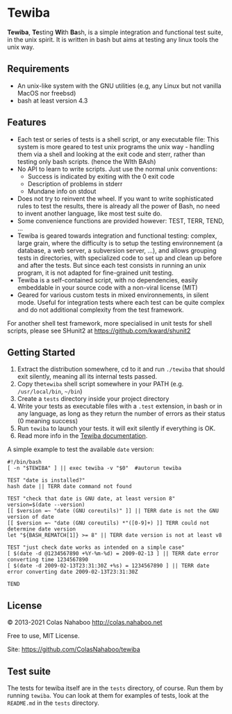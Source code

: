 # Tewiba
**Tewiba**, **Te**sting **Wi**th **Ba**sh,  is a simple integration and functional test suite, in the unix spirit. It is written in bash but aims at testing any linux tools the unix way.

## Requirements

- An unix-like system with the GNU utilities (e.g, any Linux but not vanilla MacOS nor freebsd)
- bash at least version 4.3

## Features

- Each test or series of tests is a shell script, or any executable file: This system is more geared to test unix programs the unix way - handling them via a shell and looking at the exit code and sterr, rather than testing only bash scripts. (hence the WIth BAsh)
- No API to learn to write scripts. Just use the normal unix conventions:
  - Success is indicated by exiting with the 0 exit code
  - Description of problems in stderr
  - Mundane info on stdout 
- Does not try to reinvent the wheel. If you want to write sophisticated rules to test the results, there is already all the power of Bash, no need to invent another language, like most test suite do.
- Some convenience functions are provided however: TEST, TERR, TEND, ...
- Tewiba is geared towards integration and functional testing: complex, large grain, where the difficulty is to setup the testing environnement (a database, a web server, a subversion server, ...), and allows grouping tests in directories, with specialized code to set up and clean up before and after the tests. But since each test consists in running an unix program, it is not adapted for fine-grained unit testing.
- Tewiba is a self-contained script, with no dependencies, easily embeddable in your source code with a non-viral license (MIT)
- Geared for various custom tests in mixed environnements, in silent mode. Useful for integration tests where each test can be quite complex and do not additional complexity from the test framework. 

For another shell test framework, more specialised in unit tests for shell scripts, please see SHunit2 at https://github.com/kward/shunit2

## Getting Started
1. Extract the distribution somewhere, cd to it and run `./tewiba` that should exit silently, meaning all its internal tests passed.
1. Copy the`tewiba` shell script somewhere  in your PATH (e.g. `/usr/local/bin`, `~/bin`)
1. Create a `tests` directory inside your project directory
1. Write your tests as executable files with a `.test` extension, in bash or in any language, as long as they return the number of errors as their status (0 meaning success)
1. Run `tewiba` to launch your tests. it will exit silently if everything is OK.
1. Read more info in the [Tewiba documentation](doc/tewiba-doc.md).

A simple example to test the available `date` version:
```
#!/bin/bash
[ -n "$TEWIBA" ] || exec tewiba -v "$0"  #autorun tewiba

TEST "date is installed?"
hash date || TERR date command not found

TEST "check that date is GNU date, at least version 8"
version=$(date --version)
[[ $version =~ "date (GNU coreutils)" ]] || TERR date is not the GNU version of date
[[ $version =~ "date (GNU coreutils) *"([0-9]+) ]] TERR could not determine date version
let "${BASH_REMATCH[1]} >= 8" || TERR date version is not at least v8

TEST "just check date works as intended on a simple case"
[ $(date -d @1234567890 +%Y-%m-%d) = 2009-02-13 ] || TERR date error converting time 1234567890
[ $(date -d 2009-02-13T23:31:30Z +%s) = 1234567890 ] || TERR date error converting date 2009-02-13T23:31:30Z

TEND
```
## License

© 2013-2021 Colas Nahaboo http://colas.nahaboo.net

Free to use, MIT License.

Site: https://github.com/ColasNahaboo/tewiba

## Test suite

The tests for tewiba itself are in the `tests` directory, of course. Run them by running `tewiba`. You can look at them for examples of tests, look at the `README.md` in the `tests` directory.

